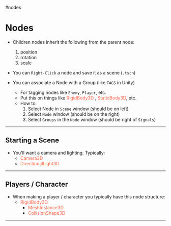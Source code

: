 #nodes
# Nodes
* Children nodes inherit the following from the parent node:
	1. position
	2. rotation
	3. scale

* You can `Right-Click` a node and save it as a scene (`.tscn`)

* You can associate a Node with a Group (like `TAGS` in Unity)
	* For tagging nodes like `Enemy`, `Player`, etc.
	* Put this on things like <span style="color:tomato;">RigidBody3D</span> , <span style="color:tomato;">StaticBody3D</span>, etc.
	* How to:
		1. Select Node in `Scene` window (should be on left)
		2. Select `Node` window (should be on the right)
		3. Select `Groups` in the `Node` window (should be right of `Signals`)

---
## Starting a Scene
* You'll want a camera and lighting. Typically:
	* <span style="color:tomato;">Camera3D</span>
	* <span style="color:tomato;">DirectionalLight3D</span>

---
## Players / Character

+ When making a player / character you typically have this node structure:
	+ <span style="color:tomato;">RigidBody3D</span>
		+ <span style="color:tomato;">MeshInstance3D</span>
		+ <span style="color:tomato;">CollisionShape3D</span>

---